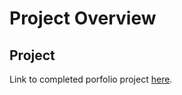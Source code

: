 # Project Overview

## Project

Link to completed porfolio project [here](https://em008.github.io).

